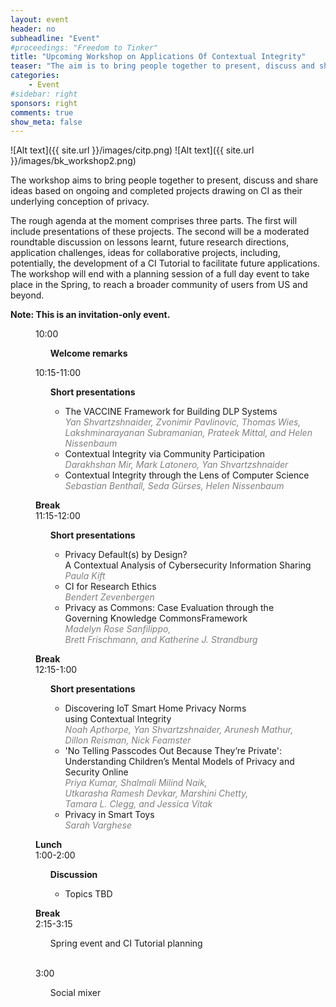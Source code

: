 ```yaml
---
layout: event
header: no     
subheadline: "Event"
#proceedings: "Freedom to Tinker"
title: "Upcoming Workshop on Applications Of Contextual Integrity"
teaser: "The aim is to bring people together to present, discuss and share ideas based on ongoing and completed projects drawing on CI as their underlying conception of privacy."
categories:
    - Event
#sidebar: right    
sponsors: right
comments: true
show_meta: false
---
```


![Alt text]({{ site.url }}/images/citp.png)
![Alt text]({{ site.url }}/images/bk_workshop2.png)

The workshop aims to bring people together to present, discuss and share ideas based on ongoing and completed projects drawing on CI as their underlying conception of privacy.

The rough agenda at the moment comprises three parts. The first will include presentations of these projects. The second will be a moderated roundtable discussion on lessons learnt, future research directions, application challenges, ideas for collaborative projects, including, potentially, the development of a CI Tutorial to facilitate future applications. The workshop will end with a planning session of a full day event to take place in the Spring, to reach a broader community of users from US and beyond.

<b>Note: This is an invitation-only event.</b>

<dl class="agenda">
  <!--<dt>Monday, December 11</dt>-->
  <dd>
    <span>10:00</span>
    <ul>
        <section><b>Welcome remarks</b></section>
        <ul>
        <!--  <li>Ed Felten, CITP director</li>
          <li>Helen Nissenbaum, Cornell Tech</li>-->
        </ul>
      </ul>
  </dd>
  <dd>
    <span>10:15-11:00</span>
    <ul>
        <section><b>Short presentations</b></section>
        <ul>    
         <li>
          The VACCINE Framework for Building DLP Systems<br/>
          <i><font color = "gray">Yan Shvartzshnaider, Zvonimir Pavlinovic,   Thomas Wies, Lakshminarayanan Subramanian, Prateek Mittal, and Helen Nissenbaum</font></i>
         </li>              
          <li>Contextual Integrity via Community Participation
          <br/>
          <i><font color = "gray">Darakhshan Mir, Mark Latonero, Yan Shvartzshnaider</font></i>          
          </li>
          <li>Contextual Integrity through the Lens of Computer Science
          <br/>
          <i><font color = "gray">Sebastian Benthall, Seda Gürses, Helen Nissenbaum</font></i>
          </li>                   
        </ul>        
      </ul>
  </dd>
  <dd><b>Break</b></dd>
  <dd>
    <span>11:15-12:00</span>
    <ul>
        <section><b>Short presentations</b></section>
        <ul>
        <li>Privacy Default(s) by Design? <br/>A Contextual Analysis of Cybersecurity Information Sharing  <br/>         
        <i><font color = "gray">Paula Kift</font></i>  
        </li>
          <li>CI for Research Ethics <br/>
            <i><font color = "gray">Bendert Zevenbergen</font></i>
          </li>          
          <li>Privacy as Commons: Case Evaluation through the <br/> Governing Knowledge CommonsFramework
          <br/>
          <i><font color = "gray">Madelyn Rose Sanfilippo, <br/> Brett Frischmann, and Katherine J. Strandburg</font></i>
          </li>
        </ul>
      </ul>
  </dd>
  <dd><b>Break</b></dd>
  <dd>
    <span>12:15-1:00</span>
    <ul>
          <section><b>Short presentations</b></section>
          <ul>
            <li>
              Discovering IoT Smart Home Privacy Norms <br/> using Contextual Integrity<br>
              <i><font color = "gray">Noah Apthorpe, Yan Shvartzshnaider, Arunesh Mathur, <br/> Dillon Reisman, Nick Feamster</font></i>
              </li>
              <li>'No Telling Passcodes Out Because They’re Private':<br/> Understanding Children’s Mental Models of Privacy and <br/> Security Online <br/>
              <i><font color = "gray">Priya Kumar, Shalmali Milind Naik, <br/> Utkarasha  Ramesh Devkar, Marshini Chetty, <br/> Tamara L. Clegg, and Jessica Vitak</font></i>
              </li>                      
            <li>Privacy in Smart Toys <br/>
              <i><font color = "gray">Sarah Varghese</font></i>
            </li>          
          </ul>
      </ul>
  </dd>  
    <dd><b>Lunch</b></dd>
  <dd>
    <span>1:00-2:00</span>
    <ul>
        <section><b>Discussion</b></section>
        <ul>
          <li>Topics TBD</li>          
        </ul>
      </ul>
  </dd>
    <dd><b>Break</b></dd>
    <dd>
      <span>2:15-3:15</span>
      <ul>
          <section>Spring event and CI Tutorial planning</section>
        </ul>
    </dd>
    <br/>
    <dd>
      <span>3:00</span>
      <ul>
          <section>Social mixer</section>
      </ul>
    </dd>
</dl>
